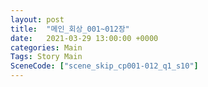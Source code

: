```yaml
---
layout: post
title:  "메인_회상_001~012장"
date:   2021-03-29 13:00:00 +0000
categories: Main
Tags: Story Main
SceneCode: ["scene_skip_cp001-012_q1_s10"]
---
```

